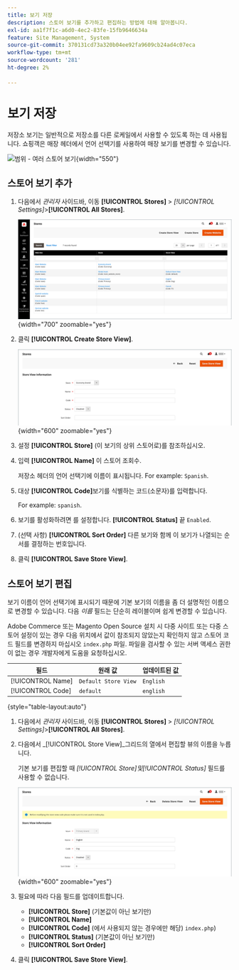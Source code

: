 ```yaml
---
title: 보기 저장
description: 스토어 보기를 추가하고 편집하는 방법에 대해 알아봅니다.
exl-id: aa1f7f1c-a6d0-4ec2-83fe-15fb9646634a
feature: Site Management, System
source-git-commit: 370131cd73a320b04ee92fa9609cb24ad4c07eca
workflow-type: tm+mt
source-wordcount: '281'
ht-degree: 2%

---
```


# 보기 저장

저장소 보기는 일반적으로 저장소를 다른 로케일에서 사용할 수 있도록 하는 데 사용됩니다. 쇼핑객은 매장 헤더에서 언어 선택기를 사용하여 매장 보기를 변경할 수 있습니다.

![범위 - 여러 스토어 보기](./assets/scope-multiview.svg){width="550"}

## 스토어 보기 추가

1. 다음에서 _관리자_ 사이드바, 이동 **[!UICONTROL Stores]** > _[!UICONTROL Settings]_>**[!UICONTROL All Stores]**.

   ![모든 스토어](./assets/stores-all.png){width="700" zoomable="yes"}

1. 클릭 **[!UICONTROL Create Store View]**.

   ![스토어 보기 만들기](./assets/create-store-view.png){width="600" zoomable="yes"}

1. 설정 **[!UICONTROL Store]** (이 보기의 상위 스토어로)를 참조하십시오.

1. 입력 **[!UICONTROL Name]** 이 스토어 조회수.

   저장소 헤더의 언어 선택기에 이름이 표시됩니다. For example: `Spanish`.

1. 대상 **[!UICONTROL Code]**&#x200B;보기를 식별하는 코드(소문자)를 입력합니다.

   For example: `spanish`.

1. 보기를 활성화하려면 를 설정합니다. **[!UICONTROL Status]** 끝 `Enabled`.

1. (선택 사항) **[!UICONTROL Sort Order]** 다른 보기와 함께 이 보기가 나열되는 순서를 결정하는 번호입니다.

1. 클릭 **[!UICONTROL Save Store View]**.

## 스토어 보기 편집

보기 이름이 언어 선택기에 표시되기 때문에 기본 보기의 이름을 좀 더 설명적인 이름으로 변경할 수 있습니다. 다음 _이름_ 필드는 단순히 레이블이며 쉽게 변경할 수 있습니다.

Adobe Commerce 또는 Magento Open Source 설치 시 다중 사이트 또는 다중 스토어 설정이 있는 경우 다음 위치에서 값이 참조되지 않았는지 확인하지 않고 스토어 코드 필드를 변경하지 마십시오 `index.php` 파일. 파일을 검사할 수 있는 서버 액세스 권한이 없는 경우 개발자에게 도움을 요청하십시오.

| 필드 | 원래 값 | 업데이트된 값 |
| ----- | -------------- | ------------- |
| [!UICONTROL Name] | `Default Store View` | `English` |
| [!UICONTROL Code] | `default` | `english` |

{style="table-layout:auto"}

1. 다음에서 _관리자_ 사이드바, 이동 **[!UICONTROL Stores]** >  _[!UICONTROL Settings]_>**[!UICONTROL All Stores]**.

1. 다음에서 _[!UICONTROL Store View]_그리드의 열에서 편집할 뷰의 이름을 누릅니다.

   기본 보기를 편집할 때 _[!UICONTROL Store]_및_[!UICONTROL Status]_ 필드를 사용할 수 없습니다.

   ![저장소 보기 - 기본 보기 편집](./assets/edit-store-view-info.png){width="600" zoomable="yes"}

1. 필요에 따라 다음 필드를 업데이트합니다.

   - **[!UICONTROL Store]** (기본값이 아닌 보기만)
   - **[!UICONTROL Name]**
   - **[!UICONTROL Code]** (에서 사용되지 않는 경우에만 해당) `index.php`)
   - **[!UICONTROL Status]** (기본값이 아닌 보기만)
   - **[!UICONTROL Sort Order]**

1. 클릭 **[!UICONTROL Save Store View]**.
